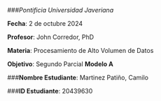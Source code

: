 ###*Pontificia Universidad Javeriana*

**Fecha**: 2 de octubre 2024

**Profesor**: John Corredor, PhD

**Materia**: Procesamiento de Alto Volumen de Datos

**Objetivo**: Segundo Parcial **Modelo A**

###**Nombre Estudiante**: Martinez Patiño, Camilo

###**ID Estudiante**: 20439630
